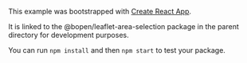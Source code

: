 This example was bootstrapped with [Create React App](https://github.com/facebook/create-react-app).

It is linked to the @bopen/leaflet-area-selection package in the parent directory for development purposes.

You can run `npm install` and then `npm start` to test your package.
